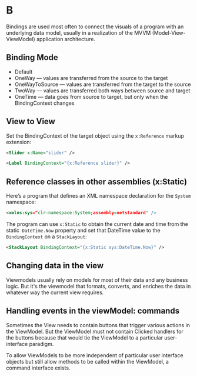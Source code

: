 # B

Bindings are used most often to connect the visuals of a program with an underlying data model, usually in a realization of the MVVM (Model-View-ViewModel) application architecture.

## Binding Mode

- Default
- OneWay — values are transferred from the source to the target
- OneWayToSource — values are transferred from the target to the source
- TwoWay — values are transferred both ways between source and target
- OneTime — data goes from source to target, but only when the BindingContext changes

## View to View

Set the BindingContext of the target object using the `x:Reference` markup extension:

```xml
<Slider x:Name="slider" />

<Label BindingContext="{x:Reference slider}" />
```

## Reference classes in other assemblies (x:Static)

Here’s a program that defines an XML namespace declaration for the `System` namespace:

```xml
<xmlns:sys="clr-namespace:System;assembly=netstandard" />
```

The program can use `x:Static` to obtain the current date and time from the static` DateTime.Now` property and set that DateTime value to the `BindingContext` on a `StackLayout`:

```xml
<StackLayout BindingContext="{x:Static sys:DateTime.Now}" />
```

## Changing data in the view

Viewmodels usually rely on models for most of their data and any business logic. But it's the viewmodel that formats, converts, and enriches the data in whatever way the current view requires.

## Handling events in the viewModel: commands

Sometimes the View needs to contain buttons that trigger various actions in the ViewModel. But the ViewModel must not contain Clicked handlers for the buttons because that would tie the ViewModel to a particular user-interface paradigm.

To allow ViewModels to be more independent of particular user interface objects but still allow methods to be called within the ViewModel, a command interface exists. 